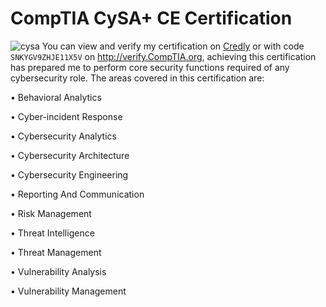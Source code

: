 # CompTIA CySA+ CE Certification
![cysa](https://github.com/user-attachments/assets/0353a79c-2ecf-4753-9f3d-a4b848b4b58b)
You can view and verify my certification on [Credly](https://www.credly.com/earner/earned/badge/3ebd4363-f051-4d1b-a4e4-d763a597e0b1) or with code `SNKYGV9ZHJE11X5V` on http://verify.CompTIA.org, achieving this certification has prepared me to perform core security functions required of any cybersecurity role. The areas covered in this certification are: 

•	Behavioral Analytics

•	Cyber-incident Response

•	Cybersecurity Analytics

•	Cybersecurity Architecture

•	Cybersecurity Engineering

•	Reporting And Communication

•	Risk Management

•	Threat Intelligence

•	Threat Management

•	Vulnerability Analysis

•	Vulnerability Management




